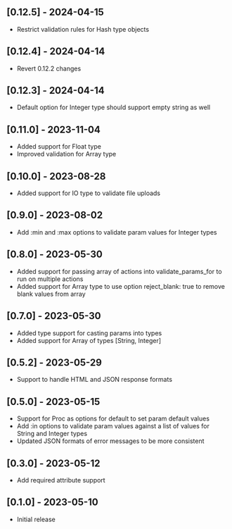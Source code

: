 ## [0.12.5] - 2024-04-15

- Restrict validation rules for Hash type objects

## [0.12.4] - 2024-04-14

- Revert 0.12.2 changes

## [0.12.3] - 2024-04-14

- Default option for Integer type should support empty string as well

## [0.11.0] - 2023-11-04

- Added support for Float type
- Improved validation for Array type

## [0.10.0] - 2023-08-28

- Added support for IO type to validate file uploads

## [0.9.0] - 2023-08-02

- Add :min and :max options to validate param values for Integer types

## [0.8.0] - 2023-05-30

- Added support for passing array of actions into validate_params_for to run on multiple actions
- Added support for Array type to use option reject_blank: true to remove blank values from array

## [0.7.0] - 2023-05-30

- Added type support for casting params into types
- Added support for Array of types [String, Integer]

## [0.5.2] - 2023-05-29

- Support to handle HTML and JSON response formats

## [0.5.0] - 2023-05-15

- Support for Proc as options for default to set param default values
- Add :in options to validate param values against a list of values for String and Integer types
- Updated JSON formats of error messages to be more consistent

## [0.3.0] - 2023-05-12

- Add required attribute support

## [0.1.0] - 2023-05-10

- Initial release
